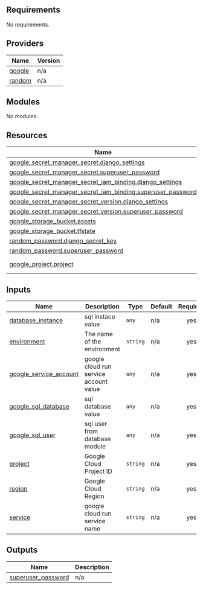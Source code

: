 <!-- BEGIN_TF_DOCS -->
## Requirements

No requirements.

## Providers

| Name | Version |
|------|---------|
| <a name="provider_google"></a> [google](#provider\_google) | n/a |
| <a name="provider_random"></a> [random](#provider\_random) | n/a |

## Modules

No modules.

## Resources

| Name | Type |
|------|------|
| [google_secret_manager_secret.django_settings](https://registry.terraform.io/providers/hashicorp/google/latest/docs/resources/secret_manager_secret) | resource |
| [google_secret_manager_secret.superuser_password](https://registry.terraform.io/providers/hashicorp/google/latest/docs/resources/secret_manager_secret) | resource |
| [google_secret_manager_secret_iam_binding.django_settings](https://registry.terraform.io/providers/hashicorp/google/latest/docs/resources/secret_manager_secret_iam_binding) | resource |
| [google_secret_manager_secret_iam_binding.superuser_password](https://registry.terraform.io/providers/hashicorp/google/latest/docs/resources/secret_manager_secret_iam_binding) | resource |
| [google_secret_manager_secret_version.django_settings](https://registry.terraform.io/providers/hashicorp/google/latest/docs/resources/secret_manager_secret_version) | resource |
| [google_secret_manager_secret_version.superuser_password](https://registry.terraform.io/providers/hashicorp/google/latest/docs/resources/secret_manager_secret_version) | resource |
| [google_storage_bucket.assets](https://registry.terraform.io/providers/hashicorp/google/latest/docs/resources/storage_bucket) | resource |
| [google_storage_bucket.tfstate](https://registry.terraform.io/providers/hashicorp/google/latest/docs/resources/storage_bucket) | resource |
| [random_password.django_secret_key](https://registry.terraform.io/providers/hashicorp/random/latest/docs/resources/password) | resource |
| [random_password.superuser_password](https://registry.terraform.io/providers/hashicorp/random/latest/docs/resources/password) | resource |
| [google_project.project](https://registry.terraform.io/providers/hashicorp/google/latest/docs/data-sources/project) | data source |

## Inputs

| Name | Description | Type | Default | Required |
|------|-------------|------|---------|:--------:|
| <a name="input_database_instance"></a> [database\_instance](#input\_database\_instance) | sql instace value | `any` | n/a | yes |
| <a name="input_environment"></a> [environment](#input\_environment) | The name of the environment | `string` | n/a | yes |
| <a name="input_google_service_account"></a> [google\_service\_account](#input\_google\_service\_account) | google cloud run service account value | `any` | n/a | yes |
| <a name="input_google_sql_database"></a> [google\_sql\_database](#input\_google\_sql\_database) | sql database value | `any` | n/a | yes |
| <a name="input_google_sql_user"></a> [google\_sql\_user](#input\_google\_sql\_user) | sql user from database module | `any` | n/a | yes |
| <a name="input_project"></a> [project](#input\_project) | Google Cloud Project ID | `string` | n/a | yes |
| <a name="input_region"></a> [region](#input\_region) | Google Cloud Region | `string` | n/a | yes |
| <a name="input_service"></a> [service](#input\_service) | google cloud run service name | `string` | n/a | yes |

## Outputs

| Name | Description |
|------|-------------|
| <a name="output_superuser_password"></a> [superuser\_password](#output\_superuser\_password) | n/a |
<!-- END_TF_DOCS -->